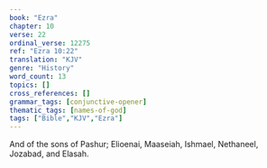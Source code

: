 ```yaml
---
book: "Ezra"
chapter: 10
verse: 22
ordinal_verse: 12275
ref: "Ezra 10:22"
translation: "KJV"
genre: "History"
word_count: 13
topics: []
cross_references: []
grammar_tags: [conjunctive-opener]
thematic_tags: [names-of-god]
tags: ["Bible","KJV","Ezra"]
---
```

And of the sons of Pashur; Elioenai, Maaseiah, Ishmael, Nethaneel, Jozabad, and Elasah.
